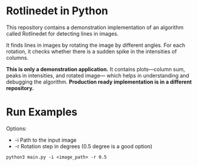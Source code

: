 # Rotlinedet in Python

This repository contains a demonstration implementation of an algorithm 
called Rotlinedet for detecting lines in images. 

It finds lines in images 
by rotating the image by different angles.
For each rotation, it checks whether there is a sudden spike in the intensities of columns.

**This is only a demonstration application.**
It contains plots—column sum, peaks in intensities, and rotated image—
which helps in understanding and debugging the algorithm. 
**Production ready implementation is in a different repository.**

# Run Examples

Options:
* -i Path to the input image
* -r Rotation step in degrees (0.5 degree is a good option)



```
python3 main.py -i <image_path> -r 0.5
```